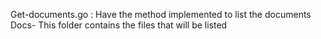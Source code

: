 Get-documents.go : Have the method implemented to list the documents
Docs- This folder contains the files that will be listed
